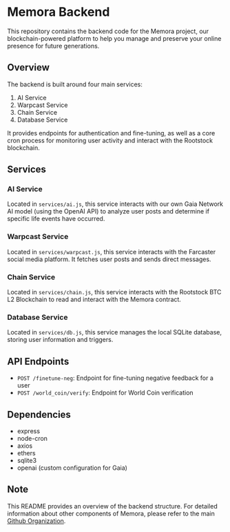 # Memora Backend

This repository contains the backend code for the Memora project, our blockchain-powered platform to help you manage and preserve your online presence for future generations.

## Overview

The backend is built around four main services:

1. AI Service
2. Warpcast Service
3. Chain Service
4. Database Service

It provides endpoints for authentication and fine-tuning, as well as a core cron process for monitoring user activity and interact with the Rootstock blockchain.

## Services

### AI Service

Located in `services/ai.js`, this service interacts with our own Gaia Network AI model (using the OpenAI API) to analyze user posts and determine if specific life events have occurred.

### Warpcast Service

Located in `services/warpcast.js`, this service interacts with the Farcaster social media platform. It fetches user posts and sends direct messages.

### Chain Service

Located in `services/chain.js`, this service interacts with the Rootstock BTC L2 Blockchain to read and interact with the Memora contract.

### Database Service

Located in `services/db.js`, this service manages the local SQLite database, storing user information and triggers.

## API Endpoints

- `POST /finetune-neg`: Endpoint for fine-tuning negative feedback for a user
- `POST /world_coin/verify`: Endpoint for World Coin verification 


## Dependencies

- express
- node-cron
- axios
- ethers
- sqlite3
- openai (custom configuration for Gaia)

## Note

This README provides an overview of the backend structure. For detailed information about other components of Memora, please refer to the main [Github Organization](https://github.com/Memora-eth).
